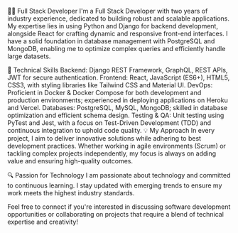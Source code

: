 👨‍💻 Full Stack Developer
I'm a Full Stack Developer with two years of industry experience, dedicated to building robust and scalable applications. My expertise lies in using Python and Django for backend development, alongside React for crafting dynamic and responsive front-end interfaces. I have a solid foundation in database management with PostgreSQL and MongoDB, enabling me to optimize complex queries and efficiently handle large datasets.

🔧 Technical Skills
Backend: Django REST Framework, GraphQL, REST APIs, JWT for secure authentication.
Frontend: React, JavaScript (ES6+), HTML5, CSS3, with styling libraries like Tailwind CSS and Material UI.
DevOps: Proficient in Docker & Docker Compose for both development and production environments; experienced in deploying applications on Heroku and Vercel.
Databases: PostgreSQL, MySQL, MongoDB; skilled in database optimization and efficient schema design.
Testing & QA: Unit testing using PyTest and Jest, with a focus on Test-Driven Development (TDD) and continuous integration to uphold code quality.
💡 My Approach
In every project, I aim to deliver innovative solutions while adhering to best development practices. Whether working in agile environments (Scrum) or tackling complex projects independently, my focus is always on adding value and ensuring high-quality outcomes.

🔍 Passion for Technology
I am passionate about technology and committed to continuous learning. I stay updated with emerging trends to ensure my work meets the highest industry standards.

Feel free to connect if you're interested in discussing software development opportunities or collaborating on projects that require a blend of technical expertise and creativity!

